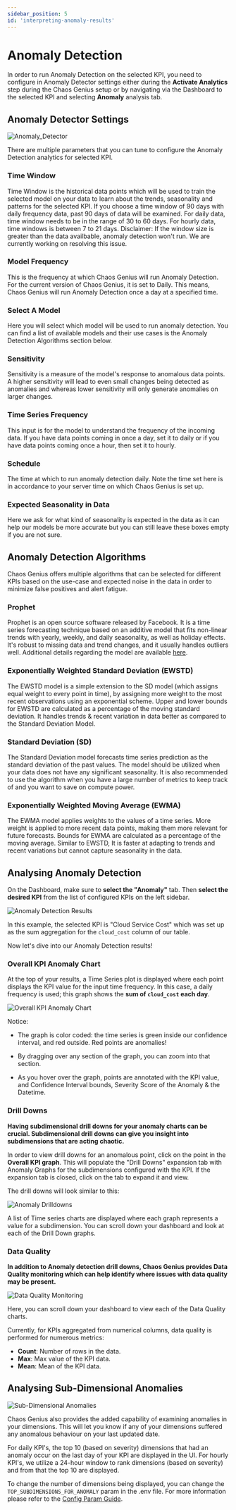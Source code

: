 ```yaml
---
sidebar_position: 5
id: 'interpreting-anomaly-results'
---
```


# Anomaly Detection

In order to run Anomaly Detection on the selected KPI, you need to configure in Anomaly Detector settings either during the **Activate Analytics** step during the Chaos Genius setup or by navigating via the Dashboard to the selected KPI and selecting **Anomaly** analysis tab. 

## Anomaly Detector Settings

![Anomaly_Detector](/img/kpi-and-dashboard/anomaly_detector_settings.png)

There are multiple parameters that you can tune to configure the Anomaly Detection analytics for selected KPI. 

### Time Window

Time Window is the historical data points which will be used to train the selected model on your data to learn about the trends, seasonality and patterns for the selected KPI. If you choose a time window of 90 days with daily frequency data, past 90 days of data will be examined. For daily data, time window needs to be in the range of 30 to 60 days. For hourly data, time windows is between 7 to 21 days.
Disclaimer: If the window size is greater than the data availbable, anomaly detection won't run. We are currently working on resolving this issue.

### Model Frequency

This is the frequency at which Chaos Genius will run Anomaly Detection. For the current version of Chaos Genius, it is set to Daily. This means, Chaos Genius will run Anomaly Detection once a day at a specified time.

### Select A Model

Here you will select which model will be used to run anomaly detection. You can find a list of available models and their use cases is the Anomaly Detection Algorithms section below.

### Sensitivity

Sensitivity is a measure of the model's response to anomalous data points. A higher sensitivity will lead to even small changes being detected as anomalies and whereas lower sensitivity will only generate anomalies on larger changes.

### Time Series Frequency

This input is for the model to understand the frequency of the incoming data. If you have data points coming in once a day, set it to daily or if you have data points coming once a hour, then set it to hourly.

### Schedule

The time at which to run anomaly detection daily. Note the time set here is in accordance to your server time on which Chaos Genius is set up.

### Expected Seasonality in Data

Here we ask for what kind of seasonality is expected in the data as it can help our models be more accurate but you can still leave these boxes empty if you are not sure.


## Anomaly Detection Algorithms

Chaos Genius offers multiple algorithms that can be selected for different KPIs based on the use-case and expected noise in the data in order to minimize false positives and alert fatigue. 

### Prophet

Prophet is an open source software released by Facebook. It is a time series forecasting technique based on an additive model that fits non-linear trends with yearly, weekly, and daily seasonality, as well as holiday effects. It's robust to missing data and trend changes, and it usually handles outliers well. Additional details regarding the model are available [here](https://research.fb.com/prophet-forecasting-at-scale/).
### Exponentially Weighted Standard Deviation (EWSTD)

The EWSTD model is a simple extension to the SD model (which assigns equal weight to every point in time), by assigning more weight to the most recent observations using an exponential scheme. Upper and lower bounds for EWSTD are calculated as a percentage of the moving standard deviation. It handles trends & recent variation in data better as compared to the Standard Deviation Model.
### Standard Deviation (SD)

The Standard Deviation model forecasts time series prediction as the standard deviation of the past values.  The model should be utilized when your data does not have any significant seasonality. It is also recommended to use the algorithm when you have a large number of metrics to keep track of and you want to save on compute power.
### Exponentially Weighted Moving Average (EWMA)

The EWMA model applies weights to the values of a time series. More weight is applied to more recent data points, making them more relevant for future forecasts. Bounds for EWMA are calculated as a percentage of the moving average. Similar to EWSTD, It is faster at adapting to trends and recent variations but cannot capture seasonality in the data.


## Analysing Anomaly Detection

On the Dashboard, make sure to **select the "Anomaly"** tab. Then **select the desired KPI** from the list of configured KPIs on the left sidebar.

![Anomaly Detection Results](/img/kpi-and-dashboard/anomaly_dashboard_overview.png)

In this example, the selected KPI is "Cloud Service Cost" which was set up as the sum aggregation for the `cloud_cost` column of our table.

Now let's dive into our Anomaly Detection results!

### Overall KPI Anomaly Chart

At the top of your results, a Time Series plot is displayed where each point displays the KPI value for the input time frequency. In this case, a daily frequency is used; this graph shows the **sum of `cloud_cost` each day**.

![Overall KPI Anomaly Chart](/img/kpi-and-dashboard/overall_KPI_anomaly_chart.png)

Notice:

-   The graph is color coded: the time series is green inside our confidence interval, and red outside. Red points are anomalies!

-   By dragging over any section of the graph, you can zoom into that section.

-   As you hover over the graph, points are annotated with the KPI value, and Confidence Interval bounds, Severity Score of the Anomaly & the Datetime.

### Drill Downs

**Having subdimensional drill downs for your anomaly charts can be crucial. Subdimensional drill downs can give you insight into subdimensions that are acting chaotic.**

In order to view drill downs for an anomalous point, click on the point in the **Overall KPI graph**. This will populate the "Drill Downs" expansion tab with Anomaly Graphs for the subdimensions configured with the KPI. If the expansion tab is closed, click on the tab to expand it and view.

The drill downs will look similar to this:

![Anomaly Drilldowns](/img/kpi-and-dashboard/anomaly-drilldowns.png)

A list of Time series charts are displayed where each graph represents a value for a subdimension. You can scroll down your dashboard and look at each of the Drill Down graphs.

### Data Quality

**In addition to Anomaly detection drill downs, Chaos Genius provides Data Quality monitoring which can help identify where issues with data quality may be present.**

![Data Quality Monitoring](/img/kpi-and-dashboard/data-quality-monitoring.png)

Here, you can scroll down your dashboard to view each of the Data Quality charts. 

Currently, for KPIs aggregated from numerical columns, data quality is performed for numerous metrics:
- **Count**: Number of rows in the data.
- **Max**: Max value of the KPI data.
- **Mean**: Mean of the KPI data.

## Analysing Sub-Dimensional Anomalies

![Sub-Dimensional Anomalies](/img/kpi-and-dashboard/sub_dim_anomaly.png)

Chaos Genius also provides the added capability of examining anomalies in your dimensions. This will let you know if any of your dimensions suffered any anomalous behaviour on your last updated date.

For daily KPI's, the top 10 (based on severity) dimensions that had an anomaly occur on the last day of your KPI are displayed in the UI. For hourly KPI's, we utilize a 24-hour window to rank dimensions (based on severity) and from that the top 10 are displayed. 

To change the number of dimensions being displayed, you can change the `TOP_SUBDIMENSIONS_FOR_ANOMALY` param in the .env file. For more information please refer to the [Config Param Guide](/Operator_Guides/Configuration/config-params.md).
